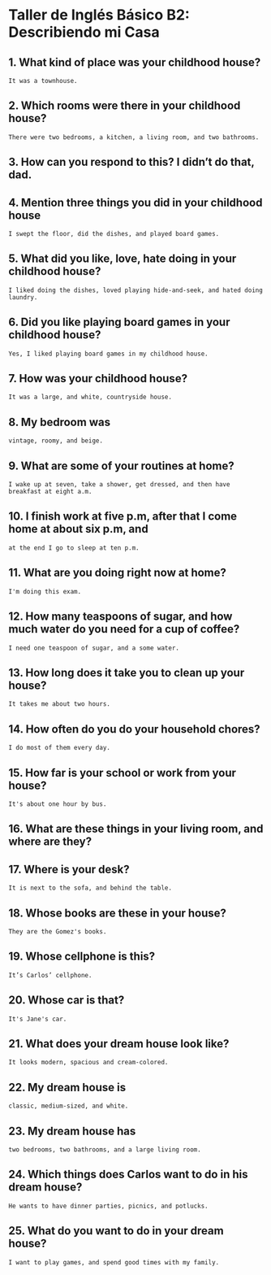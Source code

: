 # Taller de Inglés Básico B2: Describiendo mi Casa

## 1. What kind of place was your childhood house?
    It was a townhouse.

## 2. Which rooms were there in your childhood house?
    There were two bedrooms, a kitchen, a living room, and two bathrooms.

## 3. How can you respond to this? I didn’t do that, dad.

## 4. Mention three things you did in your childhood house
    I swept the floor, did the dishes, and played board games.

## 5. What did you like, love, hate doing in your childhood house?
    I liked doing the dishes, loved playing hide-and-seek, and hated doing laundry.

## 6. Did you like playing board games in your childhood house?
    Yes, I liked playing board games in my childhood house.

## 7. How was your childhood house?
    It was a large, and white, countryside house.

## 8. My bedroom was
    vintage, roomy, and beige.

## 9. What are some of your routines at home?
    I wake up at seven, take a shower, get dressed, and then have breakfast at eight a.m.

## 10. I finish work at five p.m, after that I come home at about six p.m, and
    at the end I go to sleep at ten p.m.

## 11. What are you doing right now at home?
    I'm doing this exam.

## 12. How many teaspoons of sugar, and how much water do you need for a cup of coffee?
    I need one teaspoon of sugar, and a some water.

## 13. How long does it take you to clean up your house?
    It takes me about two hours.

## 14. How often do you do your household chores?
    I do most of them every day.

## 15. How far is your school or work from your house?
    It's about one hour by bus.

## 16.  What are these things in your living room, and where are they?

## 17. Where is your desk?
    It is next to the sofa, and behind the table.

## 18. Whose books are these in your house?
    They are the Gomez's books.

## 19. Whose cellphone is this?
    It’s Carlos’ cellphone.

## 20. Whose car is that?
    It's Jane's car.

## 21. What does your dream house look like?
    It looks modern, spacious and cream-colored.

## 22. My dream house is
    classic, medium-sized, and white.

## 23. My dream house has
    two bedrooms, two bathrooms, and a large living room.

## 24. Which things does Carlos want to do in his dream house?
    He wants to have dinner parties, picnics, and potlucks.

## 25. What do you want to do in your dream house?
    I want to play games, and spend good times with my family.